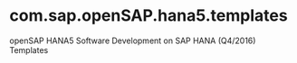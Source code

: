 # com.sap.openSAP.hana5.templates
openSAP HANA5 Software Development on SAP HANA (Q4/2016) Templates

